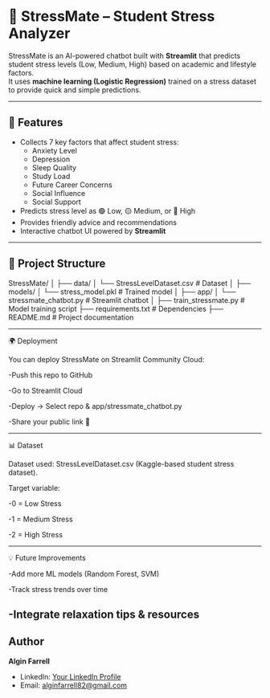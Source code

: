 # 🧠 StressMate – Student Stress Analyzer  

StressMate is an AI-powered chatbot built with **Streamlit** that predicts student stress levels (Low, Medium, High) based on academic and lifestyle factors.  
It uses **machine learning (Logistic Regression)** trained on a stress dataset to provide quick and simple predictions.  

---

## 📌 Features
- Collects 7 key factors that affect student stress:  
  - Anxiety Level  
  - Depression  
  - Sleep Quality  
  - Study Load  
  - Future Career Concerns  
  - Social Influence  
  - Social Support  
- Predicts stress level as 🟢 Low, 🟡 Medium, or 🔴 High  
- Provides friendly advice and recommendations  
- Interactive chatbot UI powered by **Streamlit**  

---

## 📂 Project Structure
StressMate/
│
├── data/
│ └── StressLevelDataset.csv # Dataset
│
├── models/
│ └── stress_model.pkl # Trained model
│
├── app/
│ └── stressmate_chatbot.py # Streamlit chatbot
│
├── train_stressmate.py # Model training script
├── requirements.txt # Dependencies
├── README.md # Project documentation

---
🌍 Deployment

You can deploy StressMate on Streamlit Community Cloud:

-Push this repo to GitHub

-Go to Streamlit Cloud

-Deploy → Select repo & app/stressmate_chatbot.py

-Share your public link 🎉

---
📊 Dataset

Dataset used: StressLevelDataset.csv (Kaggle-based student stress dataset).

Target variable:

-0 = Low Stress

-1 = Medium Stress

-2 = High Stress

---
💡 Future Improvements

-Add more ML models (Random Forest, SVM)

-Track stress trends over time

-Integrate relaxation tips & resources
---
## Author

**Algin Farrell**

- LinkedIn: [Your LinkedIn Profile](https://www.linkedin.com/in/algin-farrell-16681432b)  
- Email: alginfarrell82@gmail.com
